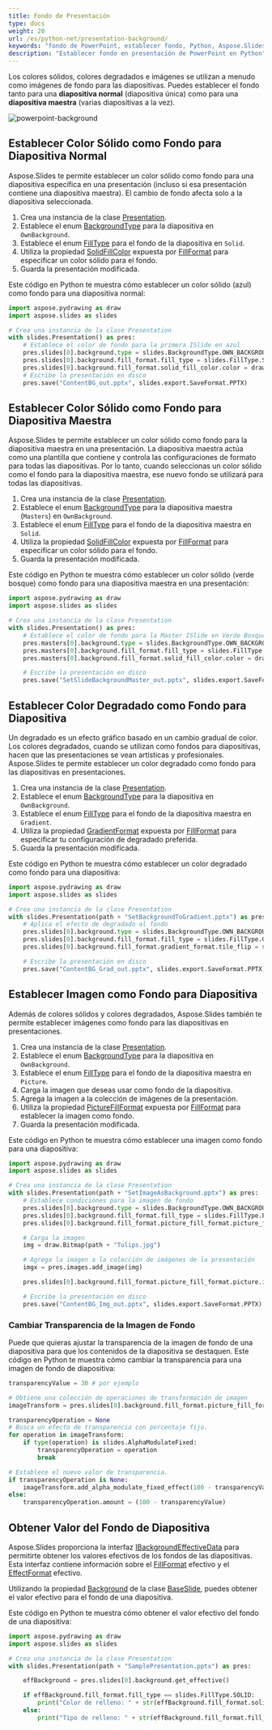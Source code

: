 ```yaml
---
title: Fondo de Presentación
type: docs
weight: 20
url: /es/python-net/presentation-background/
keywords: "fondo de PowerPoint, establecer fondo, Python, Aspose.Slides para Python a través de .NET"
description: "Establecer fondo en presentación de PowerPoint en Python"
---
```


Los colores sólidos, colores degradados e imágenes se utilizan a menudo como imágenes de fondo para las diapositivas. Puedes establecer el fondo tanto para una **diapositiva normal** (diapositiva única) como para una **diapositiva maestra** (varias diapositivas a la vez).

<img src="powerpoint-background.png" alt="powerpoint-background"  />

## **Establecer Color Sólido como Fondo para Diapositiva Normal**

Aspose.Slides te permite establecer un color sólido como fondo para una diapositiva específica en una presentación (incluso si esa presentación contiene una diapositiva maestra). El cambio de fondo afecta solo a la diapositiva seleccionada.

1. Crea una instancia de la clase [Presentation](https://reference.aspose.com/slides/python-net/aspose.slides/presentation/).
2. Establece el enum [BackgroundType](https://reference.aspose.com/slides/python-net/aspose.slides/backgroundtype/) para la diapositiva en `OwnBackground`.
3. Establece el enum [FillType](https://reference.aspose.com/slides/python-net/aspose.slides/filltype/) para el fondo de la diapositiva en `Solid`.
4. Utiliza la propiedad [SolidFillColor](https://reference.aspose.com/slides/python-net/aspose.slides/fillformat/#properties) expuesta por [FillFormat](https://reference.aspose.com/slides/python-net/aspose.slides/fillformat/) para especificar un color sólido para el fondo.
5. Guarda la presentación modificada.

Este código en Python te muestra cómo establecer un color sólido (azul) como fondo para una diapositiva normal:

```python
import aspose.pydrawing as draw
import aspose.slides as slides

# Crea una instancia de la clase Presentation
with slides.Presentation() as pres:
    # Establece el color de fondo para la primera ISlide en azul
    pres.slides[0].background.type = slides.BackgroundType.OWN_BACKGROUND
    pres.slides[0].background.fill_format.fill_type = slides.FillType.SOLID
    pres.slides[0].background.fill_format.solid_fill_color.color = draw.Color.blue
    # Escribe la presentación en disco
    pres.save("ContentBG_out.pptx", slides.export.SaveFormat.PPTX)
```

## **Establecer Color Sólido como Fondo para Diapositiva Maestra**

Aspose.Slides te permite establecer un color sólido como fondo para la diapositiva maestra en una presentación. La diapositiva maestra actúa como una plantilla que contiene y controla las configuraciones de formato para todas las diapositivas. Por lo tanto, cuando seleccionas un color sólido como el fondo para la diapositiva maestra, ese nuevo fondo se utilizará para todas las diapositivas.

1. Crea una instancia de la clase [Presentation](https://reference.aspose.com/slides/python-net/aspose.slides/presentation/).
2. Establece el enum [BackgroundType](https://reference.aspose.com/slides/python-net/aspose.slides/backgroundtype/) para la diapositiva maestra (`Masters`) en `OwnBackground`.
3. Establece el enum [FillType](https://reference.aspose.com/slides/python-net/aspose.slides/filltype/) para el fondo de la diapositiva maestra en `Solid`.
4. Utiliza la propiedad [SolidFillColor](https://reference.aspose.com/slides/python-net/aspose.slides/fillformat/#properties) expuesta por [FillFormat](https://reference.aspose.com/slides/python-net/aspose.slides/fillformat/) para especificar un color sólido para el fondo.
5. Guarda la presentación modificada.

Este código en Python te muestra cómo establecer un color sólido (verde bosque) como fondo para una diapositiva maestra en una presentación:

```python
import aspose.pydrawing as draw
import aspose.slides as slides

# Crea una instancia de la clase Presentation
with slides.Presentation() as pres:
    # Establece el color de fondo para la Master ISlide en Verde Bosque
    pres.masters[0].background.type = slides.BackgroundType.OWN_BACKGROUND
    pres.masters[0].background.fill_format.fill_type = slides.FillType.SOLID
    pres.masters[0].background.fill_format.solid_fill_color.color = draw.Color.forest_green

    # Escribe la presentación en disco
    pres.save("SetSlideBackgroundMaster_out.pptx", slides.export.SaveFormat.PPTX)
```

## **Establecer Color Degradado como Fondo para Diapositiva**

Un degradado es un efecto gráfico basado en un cambio gradual de color. Los colores degradados, cuando se utilizan como fondos para diapositivas, hacen que las presentaciones se vean artísticas y profesionales. Aspose.Slides te permite establecer un color degradado como fondo para las diapositivas en presentaciones.

1. Crea una instancia de la clase [Presentation](https://reference.aspose.com/slides/python-net/aspose.slides/presentation/).
2. Establece el enum [BackgroundType](https://reference.aspose.com/slides/python-net/aspose.slides/backgroundtype/) para la diapositiva en `OwnBackground`.
3. Establece el enum [FillType](https://reference.aspose.com/slides/python-net/aspose.slides/filltype/) para el fondo de la diapositiva maestra en `Gradient`.
4. Utiliza la propiedad [GradientFormat](https://reference.aspose.com/slides/python-net/aspose.slides/fillformat/#properties) expuesta por [FillFormat](https://reference.aspose.com/slides/python-net/aspose.slides/fillformat/) para especificar tu configuración de degradado preferida.
5. Guarda la presentación modificada.

Este código en Python te muestra cómo establecer un color degradado como fondo para una diapositiva:

```python
import aspose.pydrawing as draw
import aspose.slides as slides

# Crea una instancia de la clase Presentation
with slides.Presentation(path + "SetBackgroundToGradient.pptx") as pres:
    # Aplica el efecto de degradado al fondo
    pres.slides[0].background.type = slides.BackgroundType.OWN_BACKGROUND
    pres.slides[0].background.fill_format.fill_type = slides.FillType.GRADIENT
    pres.slides[0].background.fill_format.gradient_format.tile_flip = slides.TileFlip.FLIP_BOTH

    # Escribe la presentación en disco
    pres.save("ContentBG_Grad_out.pptx", slides.export.SaveFormat.PPTX)
```

## **Establecer Imagen como Fondo para Diapositiva**

Además de colores sólidos y colores degradados, Aspose.Slides también te permite establecer imágenes como fondo para las diapositivas en presentaciones.

1. Crea una instancia de la clase [Presentation](https://reference.aspose.com/slides/python-net/aspose.slides/presentation/).
2. Establece el enum [BackgroundType](https://reference.aspose.com/slides/python-net/aspose.slides/backgroundtype/) para la diapositiva en `OwnBackground`.
3. Establece el enum [FillType](https://reference.aspose.com/slides/python-net/aspose.slides/filltype/) para el fondo de la diapositiva maestra en `Picture`.
4. Carga la imagen que deseas usar como fondo de la diapositiva.
5. Agrega la imagen a la colección de imágenes de la presentación.
6. Utiliza la propiedad [PictureFillFormat](https://reference.aspose.com/slides/python-net/aspose.slides/fillformat/#properties) expuesta por [FillFormat](https://reference.aspose.com/slides/python-net/aspose.slides/fillformat/) para establecer la imagen como fondo.
7. Guarda la presentación modificada.

Este código en Python te muestra cómo establecer una imagen como fondo para una diapositiva:

```python
import aspose.pydrawing as draw
import aspose.slides as slides

# Crea una instancia de la clase Presentation
with slides.Presentation(path + "SetImageAsBackground.pptx") as pres:
    # Establece condiciones para la imagen de fondo
    pres.slides[0].background.type = slides.BackgroundType.OWN_BACKGROUND
    pres.slides[0].background.fill_format.fill_type = slides.FillType.PICTURE
    pres.slides[0].background.fill_format.picture_fill_format.picture_fill_mode = slides.PictureFillMode.STRETCH

    # Carga la imagen
    img = draw.Bitmap(path + "Tulips.jpg")

    # Agrega la imagen a la colección de imágenes de la presentación
    imgx = pres.images.add_image(img)

    pres.slides[0].background.fill_format.picture_fill_format.picture.image = imgx

    # Escribe la presentación en disco
    pres.save("ContentBG_Img_out.pptx", slides.export.SaveFormat.PPTX)
```

### **Cambiar Transparencia de la Imagen de Fondo**

Puede que quieras ajustar la transparencia de la imagen de fondo de una diapositiva para que los contenidos de la diapositiva se destaquen. Este código en Python te muestra cómo cambiar la transparencia para una imagen de fondo de diapositiva:

```python
transparencyValue = 30 # por ejemplo

# Obtiene una colección de operaciones de transformación de imagen
imageTransform = pres.slides[0].background.fill_format.picture_fill_format.picture.image_transform

transparencyOperation = None
# Busca un efecto de transparencia con porcentaje fijo.
for operation in imageTransform:
    if type(operation) is slides.AlphaModulateFixed:
        transparencyOperation = operation
        break

# Establece el nuevo valor de transparencia.
if transparencyOperation is None:
    imageTransform.add_alpha_modulate_fixed_effect(100 - transparencyValue)
else:
    transparencyOperation.amount = (100 - transparencyValue)
```

## **Obtener Valor del Fondo de Diapositiva**

Aspose.Slides proporciona la interfaz [IBackgroundEffectiveData](https://reference.aspose.com/slides/python-net/aspose.slides/ibackgroundeffectivedata/) para permitirte obtener los valores efectivos de los fondos de las diapositivas. Esta interfaz contiene información sobre el [FillFormat](https://reference.aspose.com/slides/python-net/aspose.slides/ibackgroundeffectivedata/#properties) efectivo y el [EffectFormat](https://reference.aspose.com/slides/python-net/aspose.slides/ibackgroundeffectivedata/#properties) efectivo.

Utilizando la propiedad [Background](https://reference.aspose.com/slides/python-net/aspose.slides/baseslide/#properties) de la clase [BaseSlide](https://reference.aspose.com/slides/python-net/aspose.slides/baseslide/), puedes obtener el valor efectivo para el fondo de una diapositiva.

Este código en Python te muestra cómo obtener el valor efectivo del fondo de una diapositiva:

```python
import aspose.pydrawing as draw
import aspose.slides as slides

# Crea una instancia de la clase Presentation
with slides.Presentation(path + "SamplePresentation.pptx") as pres:

    effBackground = pres.slides[0].background.get_effective()

    if effBackground.fill_format.fill_type == slides.FillType.SOLID:
        print("Color de relleno: " + str(effBackground.fill_format.solid_fill_color))
    else:
        print("Tipo de relleno: " + str(effBackground.fill_format.fill_type))
```